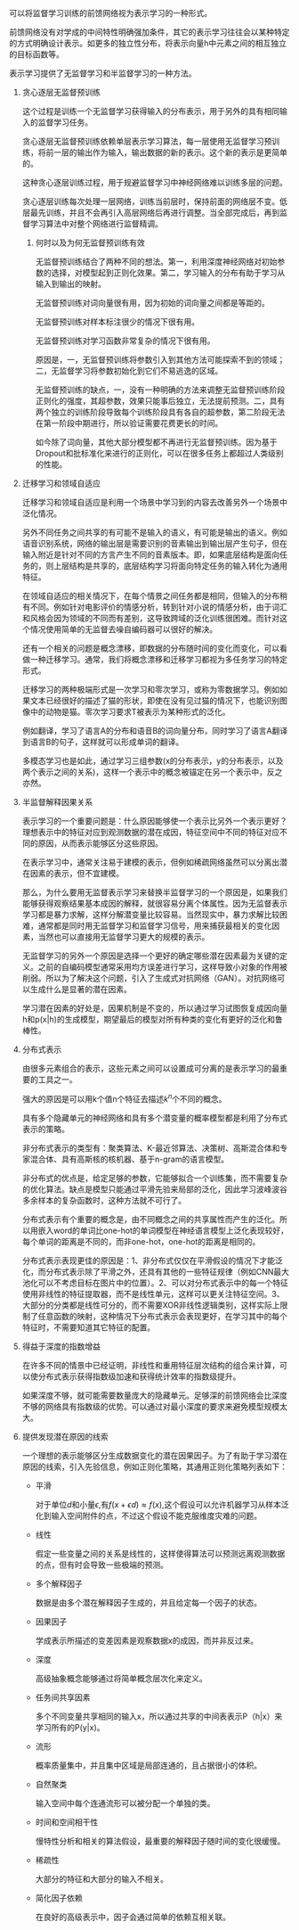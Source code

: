 可以将监督学习训练的前馈网络视为表示学习的一种形式。

前馈网络没有对学成的中间特性明确强加条件，其它的表示学习往往会以某种特定的方式明确设计表示。如更多的独立性分布，将表示向量h中元素之间的相互独立的目标函数等。

表示学习提供了无监督学习和半监督学习的一种方法。

1. 贪心逐层无监督预训练

    这个过程是训练一个无监督学习获得输入的分布表示，用于另外的具有相同输入的监督学习任务。

    贪心逐层无监督预训练依赖单层表示学习算法，每一层使用无监督学习预训练，将前一层的输出作为输入，输出数据的新的表示。这个新的表示是更简单的。

    这种贪心逐层训练过程，用于规避监督学习中神经网络难以训练多层的问题。

    贪心逐层训练每次处理一层网络，训练当前层时，保持前面的网络层不变。低层最先训练，并且不会再引入高层网络后再进行调整。当全部完成后，再到监督学习算法中对整个网络进行监督精调。

    1. 何时以及为何无监督预训练有效

        无监督预训练结合了两种不同的想法。第一，利用深度神经网络对初始参数的选择，对模型起到正则化效果。第二，学习输入的分布有助于学习从输入到输出的映射。

        无监督预训练对词向量很有用，因为初始的词向量之间都是等距的。

        无监督预训练对样本标注很少的情况下很有用。

        无监督预训练对学习函数非常复杂的情况下很有用。

        原因是，一，无监督预训练将参数引入到其他方法可能探索不到的领域；二，无监督学习将参数初始化到它们不易逃逸的区域。

        无监督预训练的缺点，一，没有一种明确的方法来调整无监督预训练阶段正则化的强度，其超参数，效果只能事后独立，无法提前预测。二，具有两个独立的训练阶段导致每个训练阶段具有各自的超参数，第二阶段无法在第一阶段中期进行，所以验证需要花费更长的时间。

        如今除了词向量，其他大部分模型都不再进行无监督预训练。因为基于Dropout和批标准化来进行的正则化，可以在很多任务上都超过人类级别的性能。

1. 迁移学习和领域自适应

    迁移学习和领域自适应是利用一个场景中学习到的内容去改善另外一个场景中泛化情况。

    另外不同任务之间共享的有可能不是输入的语义，有可能是输出的语义。例如语音识别系统，网络的输出层是需要识别的音素输出到输出层产生句子，但在输入附近是针对不同的方言产生不同的音素版本。即，如果底层结构是面向任务的，则上层结构是共享的，底层结构学习将面向特定任务的输入转化为通用特征。

    在领域自适应的相关情况下，在每个情景之间任务都是相同，但输入的分布稍有不同。例如针对电影评价的情感分析，转到针对小说的情感分析，由于词汇和风格会因为领域的不同而有差别，这导致跨域的泛化训练很困难。而针对这个情况使用简单的无监督去噪自编码器可以很好的解决。

    还有一个相关的问题是概念漂移，即数据的分布随时间的变化而变化，可以看做一种迁移学习。通常，我们将概念漂移和迁移学习都视为多任务学习的特定形式。

    迁移学习的两种极端形式是一次学习和零次学习，或称为零数据学习。例如如果文本已经很好的描述了猫的形状，即使在没有见过猫的情况下，也能识别图像中的动物是猫。零次学习要求T被表示为某种形式的泛化。

    例如翻译，学习了语言A的分布和语音B的词向量分布，同时学习了语言A翻译到语言B的句子，这样就可以形成单词的翻译。

    多模态学习也是如此，通过学习三组参数(x的分布表示，y的分布表示，以及两个表示之间的关系)，这样一个表示中的概念被锚定在另一个表示中，反之亦然。

1. 半监督解释因果关系

    表示学习的一个重要问题是：什么原因能够使一个表示比另外一个表示更好？理想表示中的特征对应到观测数据的潜在成因，特征空间中不同的特征对应不同的原因，从而表示能够区分这些原因。

    在表示学习中，通常关注易于建模的表示，但例如稀疏网络虽然可以分离出潜在因素的表示，但不宜建模。

    那么，为什么要用无监督表示学习来替换半监督学习的一个原因是，如果我们能够获得观察结果基本成因的解释，就很容易分离个体属性。因为无监督表示学习都是暴力求解，这样分解潜变量比较容易。当然现实中，暴力求解比较困难，通常都是同时用无监督学习和监督学习信号，用来捕获最相关的变化因素，当然也可以直接用无监督学习更大的规模的表示。

    无监督学习的另外一个原因是选择一个更好的确定哪些潜在因素最为关键的定义。之前的自编码模型通常采用均方误差进行学习，这样导致小对象的作用被削弱。所以为了解决这个问题，引入了生成式对抗网络（GAN）。对抗网络可以生成什么是显著的潜在因素。

    学习潜在因素的好处是，因果机制是不变的，所以通过学习试图恢复成因向量h和p(x|h)的生成模型，期望最后的模型对所有种类的变化有更好的泛化和鲁棒性。

1. 分布式表示

    由很多元素组合的表示，这些元素之间可以设置成可分离的是表示学习的最重要的工具之一。

    强大的原因是可以用k个值n个特征去描述$k^n$个不同的概念。

    具有多个隐藏单元的神经网络和具有多个潜变量的概率模型都是利用了分布式表示的策略。

    非分布式表示的类型有：聚类算法、K-最近邻算法、决策树、高斯混合体和专家混合体、具有高斯核的核机器、基于n-gram的语言模型。

    非分布式的优点是，给定足够的参数，它能够拟合一个训练集，而不需要复杂的优化算法。缺点是模型只能通过平滑先验来局部的泛化，因此学习波峰波谷多余样本的复杂函数时，这种方法就不可行了。

    分布式表示有个重要的概念是，由不同概念之间的共享属性而产生的泛化。所以用嵌入word的单词比one-hot的单词模型在神经语言模型上泛化表现较好，每个单词的距离是不同的，而非one-hot，one-hot的距离是相同的。

    分布式表示表现更佳的原因是：1、非分布式仅仅在平滑假设的情况下才能泛化，而分布式表示除了平滑之外，还具有其他的一些特征规律（例如CNN最大池化可以不考虑目标在图片中的位置）。2、可以对分布式表示中的每一个特征使用非线性的特征提取器，而不是线性单元，这样可以更关注特征空间。3、大部分的分类都是线性可分的，而不需要XOR非线性逻辑类别，这样实际上限制了任意函数的映射，这种情况下分布式表示会表现更好，在学习其中的每个特征时，不需要知道其它特征的配置。

1. 得益于深度的指数增益

    在许多不同的情景中已经证明，非线性和重用特征层次结构的组合来计算，可以使分布式表示获得指数级加速和获得统计效率的指数级提升。

    如果深度不够，就可能需要数量庞大的隐藏单元。足够深的前馈网络会比深度不够的网络具有指数级的优势。可以通过对最小深度的要求来避免模型规模太大。

1. 提供发现潜在原因的线索

    一个理想的表示能够区分生成数据变化的潜在因果因子。为了有助于学习潜在原因的线索，引入先验信息，例如正则化策略，其通用正则化策略列表如下：

    - 平滑 

        对于单位$d$和小量$\epsilon$,有$f(x+\epsilon d)\approx f(x)$,这个假设可以允许机器学习从样本泛化到输入空间附件的点，不过这个假设不能克服维度灾难的问题。

    - 线性

        假定一些变量之间的关系是线性的，这样使得算法可以预测远离观测数据的点，但有时会导致一些极端的预测。

    - 多个解释因子

        数据是由多个潜在解释因子生成的，并且给定每一个因子的状态。

    - 因果因子

        学成表示所描述的变差因素是观察数据x的成因，而并非反过来。

    - 深度

        高级抽象概念能够通过将简单概念层次化来定义。

    - 任务间共享因素

        多个不同变量共享相同的输入x，所以通过共享的中间表表示P（h|x）来学习所有的P(y|x)。

    - 流形

        概率质量集中，并且集中区域是局部连通的，且占据很小的体积。

    - 自然聚类

        输入空间中每个连通流形可以被分配一个单独的类。

    - 时间和空间相干性

        慢特性分析和相关的算法假设，最重要的解释因子随时间的变化很缓慢。

    - 稀疏性

        大部分的特征和大部分的输入不相关。

    - 简化因子依赖

        在良好的高级表示中，因子会通过简单的依赖互相关联。




